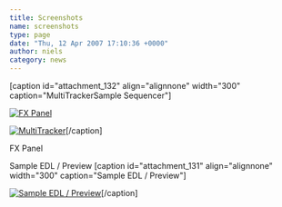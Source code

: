 ```yaml
---
title: Screenshots
name: screenshots
type: page
date: "Thu, 12 Apr 2007 17:10:36 +0000"
author: niels
category: news
---
```

[caption id="attachment_132" align="alignnone" width="300" caption="MultiTrackerSample Sequencer"]

[![FX Panel](http://www.veejayhq.net/wp-content/uploads/2008/11/reloaded145-2-300x207.png "reloaded145-2")](http://www.veejayhq.net/wp-content/uploads/2008/11/reloaded145-2.png)

[![MultiTracker](http://www.veejayhq.net/wp-content/uploads/2008/11/reloaded145-3-300x207.png "reloaded145-3")](http://www.veejayhq.net/wp-content/uploads/2008/11/reloaded145-3.png)[/caption]

FX Panel

Sample EDL / Preview
[caption id="attachment_131" align="alignnone" width="300" caption="Sample EDL / Preview"]

[![Sample EDL / Preview](http://www.veejayhq.net/wp-content/uploads/2008/11/reloaded145-1-300x207.png "reloaded145-1")](http://www.veejayhq.net/wp-content/uploads/2008/11/reloaded145-1.png)[/caption]